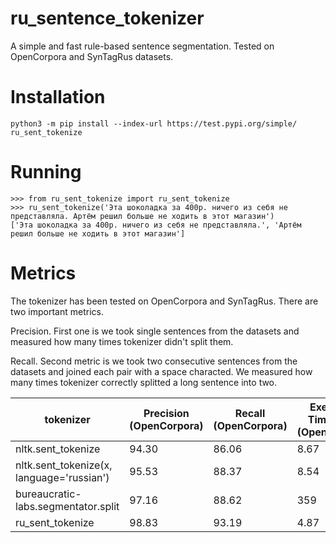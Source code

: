 # ru_sentence_tokenizer
A simple and fast rule-based sentence segmentation. Tested on OpenCorpora and SynTagRus datasets.

# Installation
```
python3 -m pip install --index-url https://test.pypi.org/simple/ ru_sent_tokenize
```

# Running
```ipython
>>> from ru_sent_tokenize import ru_sent_tokenize
>>> ru_sent_tokenize('Эта шоколадка за 400р. ничего из себя не представляла. Артём решил больше не ходить в этот магазин')
['Эта шоколадка за 400р. ничего из себя не представляла.', 'Артём решил больше не ходить в этот магазин']
```

# Metrics

The tokenizer has been tested on OpenCorpora and SynTagRus. There are two important metrics. 

Precision. First one is we took single sentences from the datasets and measured how many times tokenizer didn't split them.  

Recall. Second metric is we took two consecutive sentences from the datasets and joined each pair with a space characted. We measured how many times tokenizer correctly splitted a long sentence into two.

|tokenizer|Precision (OpenCorpora)|Recall (OpenCorpora)|Execution Time (sec) (OpenCorpora)|Precision (SynTagRus)| Recall (SynTagRus)|Execution Time (sec) (OpenCorpora)|
|---|---|---|---|---|---|---|
|nltk.sent_tokenize|94.30|86.06|8.67|98.15|94.95|5.07|
|nltk.sent_tokenize(x, language='russian')| 95.53 | 88.37 | 8.54 | 98.44 | 95.45 | 5.68 |
|bureaucratic-labs.segmentator.split| 97.16 | 88.62 | 359 | 96.79 | 92.55|210|
|ru_sent_tokenize| 98.83 | 93.19 | 4.87 | 99.82 | 96.56 | 2.81 |





